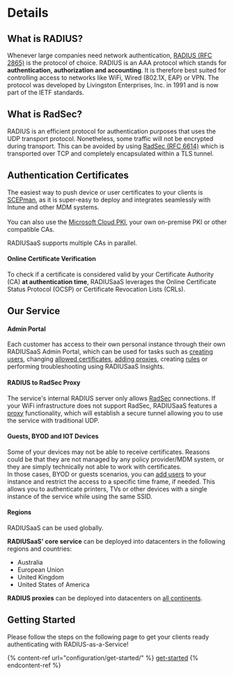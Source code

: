 # Details

## What is RADIUS?

Whenever large companies need network authentication, [RADIUS (RFC 2865)](https://tools.ietf.org/html/rfc2865) is the protocol of choice. RADIUS is an AAA protocol which stands for **authentication, authorization and accounting**. It is therefore best suited for controlling access to networks like WiFi, Wired (802.1X, EAP) or VPN. The protocol was developed by Livingston Enterprises, Inc. in 1991 and is now part of the IETF standards.

## What is RadSec?

RADIUS is an efficient protocol for authentication purposes that uses the UDP transport protocol. Nonetheless, some traffic will not be encrypted during transport. This can be avoided by using [RadSec (RFC 6614)](https://tools.ietf.org/html/rfc6614) which is transported over TCP and completely encapsulated within a TLS  tunnel.&#x20;

## Authentication Certificates

The easiest way to push device or user certificates to your clients is [SCEPman](https://www.scepman.com/), as it is super-easy to deploy and integrates seamlessly with Intune and other MDM systems.\
\
You can also use the [Microsoft Cloud PKI](configuration/get-started/scenario-based-guides/microsoft-cloud-pki.md), your own on-premise PKI or other compatible CAs.

RADIUSaaS supports multiple CAs in parallel.

#### Online Certificate Verification

To check if a certificate is considered valid by your Certificate Authority (CA) **at authentication time**, RADIUSaaS leverages the Online Certificate Status Protocol (OCSP) or Certificate Revocation Lists (CRLs).

## Our Service

#### Admin Portal

Each customer has access to their own personal instance through their own RADIUSaaS Admin Portal, which can be used for tasks such as [creating users](admin-portal/users.md#add), changing [allowed certificates](admin-portal/settings/trusted-roots.md), [adding proxies](admin-portal/settings/settings-proxy.md), creating [rules](admin-portal/settings/rules/) or performing troubleshooting using RADIUSaaS Insights.&#x20;

#### RADIUS to RadSec Proxy

The service's internal RADIUS server only allows [RadSec](details.md#what-is-radsec) connections. If your WiFi infrastructure does not support RadSec, RADIUSaaS features a [proxy](admin-portal/settings/settings-proxy.md) functionality, which will establish a secure tunnel allowing you to use the service with traditional UDP.

#### Guests, BYOD and IOT Devices&#x20;

Some of your devices may not be able to receive certificates. Reasons could be that they are not managed by any policy provider/MDM system, or they are simply technically not able to work with certificates. \
In those cases, BYOD or guests scenarios, you can [add users](admin-portal/users.md#add) to your instance and restrict the access to a specific time frame, if needed. This allows you to authenticate printers, TVs or other devices with a single instance of the service while using the same SSID.

#### Regions

RADIUSaaS can be used globally.

**RADIUSaaS' core service** can be deployed into datacenters in the following regions and countries:

* Australia
* European Union
* United Kingdom
* United States of America

**RADIUS proxies** can be deployed into datacenters on [all continents](admin-portal/settings/settings-proxy.md#regions).&#x20;

## Getting Started

Please follow the steps on the following page to get your clients ready authenticating with RADIUS-as-a-Service!

{% content-ref url="configuration/get-started/" %}
[get-started](configuration/get-started/)
{% endcontent-ref %}
